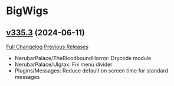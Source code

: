 # BigWigs

## [v335.3](https://github.com/BigWigsMods/BigWigs/tree/v335.3) (2024-06-11)
[Full Changelog](https://github.com/BigWigsMods/BigWigs/compare/v335.2...v335.3) [Previous Releases](https://github.com/BigWigsMods/BigWigs/releases)

- NerubarPalace/TheBloodboundHorror: Drycode module  
- NerubarPalace/Ulgrax: Fix menu divider  
- Plugins/Messages: Reduce default on screen time for standard messages  
